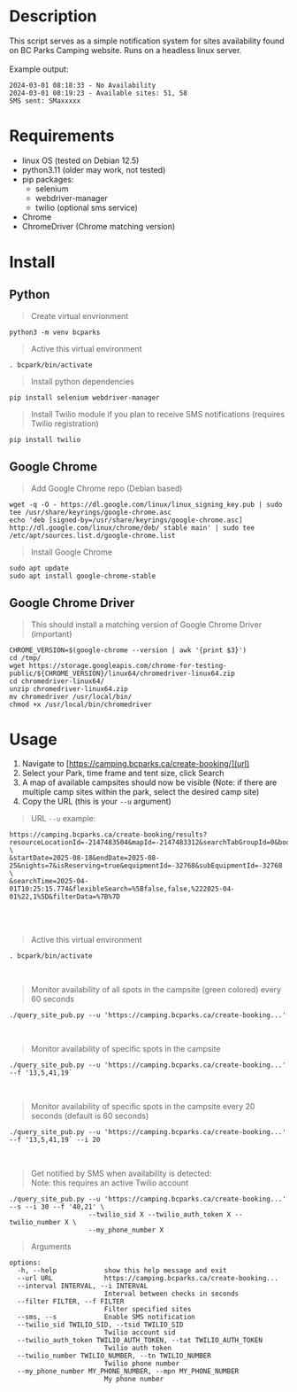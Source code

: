 # Description
This script serves as a simple notification system for sites availability found on BC Parks Camping website.
Runs on a headless linux server.<br/><br/>
Example output:
```
2024-03-01 08:18:33 - No Availability
2024-03-01 08:19:23 - Available sites: 51, 58
SMS sent: SMaxxxxx
```

# Requirements
* linux OS (tested on Debian 12.5) 
* python3.11 (older may work, not tested)
* pip packages:
  * selenium
  * webdriver-manager
  * twilio (optional sms service)
* Chrome
* ChromeDriver (Chrome matching version)

# Install
## Python
> Create virtual envrionment
```
python3 -m venv bcparks
```

> Active this virtual environment
```
. bcpark/bin/activate
```

> Install python dependencies
```
pip install selenium webdriver-manager
```

> Install Twilio module if you plan to receive SMS notifications (requires Twilio registration)
```
pip install twilio
```

## Google Chrome
> Add Google Chrome repo (Debian based)
```
wget -q -O - https://dl.google.com/linux/linux_signing_key.pub | sudo tee /usr/share/keyrings/google-chrome.asc
echo 'deb [signed-by=/usr/share/keyrings/google-chrome.asc] http://dl.google.com/linux/chrome/deb/ stable main' | sudo tee /etc/apt/sources.list.d/google-chrome.list
```
> Install Google Chrome
> 
```
sudo apt update
sudo apt install google-chrome-stable
```

## Google Chrome Driver
> This should install a matching version of Google Chrome Driver (important)
```
CHROME_VERSION=$(google-chrome --version | awk '{print $3}')
cd /tmp/
wget https://storage.googleapis.com/chrome-for-testing-public/${CHROME_VERSION}/linux64/chromedriver-linux64.zip
cd chromedriver-linux64/
unzip chromedriver-linux64.zip
mv chromedriver /usr/local/bin/
chmod +x /usr/local/bin/chromedriver
```
# Usage
1. Navigate to [https://camping.bcparks.ca/create-booking/](url)
2. Select your Park, time frame and tent size, click Search
3. A map of available campsites should now be visible (Note: if there are multiple camp sites within the park, select the desired camp site)
4. Copy the URL (this is your `--u` argument)
> URL `--u` example:
```
https://camping.bcparks.ca/create-booking/results?resourceLocationId=-2147483504&mapId=-2147483312&searchTabGroupId=0&bookingCategoryId=0 \
&startDate=2025-08-18&endDate=2025-08-25&nights=7&isReserving=true&equipmentId=-32768&subEquipmentId=-32768 \
&searchTime=2025-04-01T10:25:15.774&flexibleSearch=%5Bfalse,false,%222025-04-01%22,1%5D&filterData=%7B%7D
```
<br/><br/>
> Active this virtual environment
```
. bcpark/bin/activate
```
<br/>

> Monitor availability of all spots in the campsite (green colored) every 60 seconds
```
./query_site_pub.py --u 'https://camping.bcparks.ca/create-booking...'
```
<br/>

> Monitor availability of specific spots in the campsite
```
./query_site_pub.py --u 'https://camping.bcparks.ca/create-booking...' --f '13,5,41,19`
```
<br/>

> Monitor availability of specific spots in the campsite every 20 seconds (default is 60 seconds)
```
./query_site_pub.py --u 'https://camping.bcparks.ca/create-booking...' --f '13,5,41,19` --i 20
```
<br/>

> Get notified by SMS when availability is detected:
> <br/>Note: this requires an active Twilio account
```
./query_site_pub.py --u 'https://camping.bcparks.ca/create-booking...' --s --i 30 --f '40,21' \
                    --twilio_sid X --twilio_auth_token X --twilio_number X \
                    --my_phone_number X
```

> Arguments
```
options:
  -h, --help            show this help message and exit
  --url URL             https://camping.bcparks.ca/create-booking...
  --interval INTERVAL, --i INTERVAL
                        Interval between checks in seconds
  --filter FILTER, --f FILTER
                        Filter specified sites
  --sms, --s            Enable SMS notification
  --twilio_sid TWILIO_SID, --tsid TWILIO_SID
                        Twilio account sid
  --twilio_auth_token TWILIO_AUTH_TOKEN, --tat TWILIO_AUTH_TOKEN
                        Twilio auth token
  --twilio_number TWILIO_NUMBER, --tn TWILIO_NUMBER
                        Twilio phone number
  --my_phone_number MY_PHONE_NUMBER, --mpn MY_PHONE_NUMBER
                        My phone number
```
